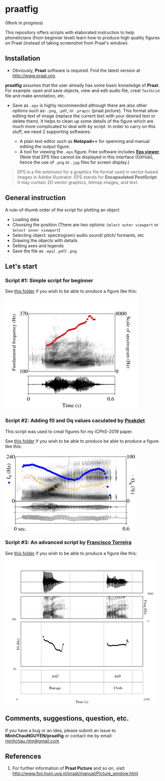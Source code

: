 # praatfig
(Work in progress)

This repository offers scripts with elaborated instruction to help phoneticians (from beginner level) learn how to produce high quality figures on Praat (instead of taking screenshot from Praat's window). 

## Installation
- Obviously, **Praat** software is required. Find the latest version at http://www.praat.org. 

**praatfig** assumes that the user already has some basic knowledge of **Praat**. For example: open and save objects, view and edit audio file, creat `TextGrid` file and make annotation, etc.

- Save as `.eps` is highly recommended although there are also other options such as:  `.png`, `.pdf`, or `.prapic` (praat picture). This format allow editing text of image (replace the current text with your desired text or delete them). It helps to clean up some details of the figure which are much more complicated to deal with by script. In order to carry on this stuff, we need 2 supporting softwares: 

  - A plain text editor such as **Notepad++** for openning and manual editing the output figure.
  - A tool for viewing the `.eps` figure. Free software includes [**Eps viewer**](https://epsviewer.org/). (Note that EPS files cannot be displayed in this interface (GitHub), hence the use of `.png` or `.jpg` files for screen display.)

> EPS is a file extension for a graphics file format used in vector-based images in Adobe Illustrator. EPS stands for 
**Encapsulated PostScript**. It may contain 2D vector graphics, bitmap images, and text. 


## General instruction

A rule-of-thumb order of the script for plotting an object 
- Loading data
- Choosing the position (There are two options: `Select outer viewport` or `Select inner viewport`) 
- Selecting object: spectrogram/ audio sound/ pitch/ formants, etc
- Drawing the objects with details
- Setting axes and legends
- Save the file as `.eps`/ `.pdf`/ `.png`



## Let's start

### Script #1: Simple script for beginner 
See [this folder](https://github.com/MinhChauNGUYEN/praatfig/tree/master/Script1_Beginner) if you wish to be able to produce a figure like this:

 <img src="praatfig1.png">


### Script #2: Adding f0 and Oq values caculated by [Peakdet](https://github.com/alexis-michaud/egg/tree/master/peakdet_inter)
This script was used to creat figures for my ICPhS-2019 paper. 

See [this folder](https://github.com/MinhChauNGUYEN/praatfig/tree/master/Script2_Drawingf0-Oq) if you wish to be able to produce be able to produce a figure like this:

 <img src="praatfig2.png"> 

### Script #3: An advanced script by [Francisco Torreira](http://cgussenhoven.ruhosting.nl/wordpress/wp-content/uploads/2018/01/byCourtesy_Francisco_Torreira.txt)
See [this folder](https://github.com/MinhChauNGUYEN/praatfig/tree/master/Script3_DrawObjects_byFranciscoTorreira) if you wish to be able to produce a figure like this:

 <img src="praatfig3.png">


## Comments, suggestions, question, etc.
If you have a bug or an idea, please submit an issue to **MinhChauNGUYEN/praatfig** or contact me by email: minhchau.ntm@gmail.com 

## References
1. For further information of **Praat Picture** and so on, visit: http://www.fon.hum.uva.nl/praat/manual/Picture_window.html
